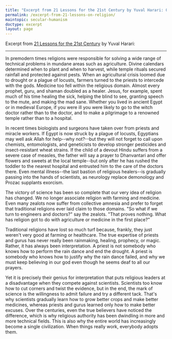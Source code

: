 ```yaml
---
title: "Excerpt from 21 Lessons for the 21st Century by Yuval Harari: On Religion"
permalink: /excerpt-from-21-lessons-on-religion/
maintopic: secular-humanism
doctype: excerpt
layout: page
---
```


Excerpt from [21 Lessons for the 21st Century](https://www.goodreads.com/book/show/38820046-21-lessons-for-the-21st-century?ac=1&from_search=true) by Yuval Harari:

---

In premodern times religions were responsible for solving a wide range of technical problems in mundane areas such as agriculture. Divine calendars determined when to plant and when to harvest, while temple rituals secured rainfall and protected against pests. When an agricultural crisis loomed due to drought or a plague of locusts, farmers turned to the priests to intercede with the gods. Medicine too fell within the religious domain. Almost every prophet, guru, and shaman doubled as a healer. Jesus, for example, spent much of his time healing the sick, helping the blind to see, granting speech to the mute, and making the mad sane. Whether you lived in ancient Egypt or in medieval Europe, if you were ill you were likely to go to the witch doctor rather than to the doctor, and to make a pilgrimage to a renowned temple rather than to a hospital.

In recent times biologists and surgeons have taken over from priests and miracle workers. If Egypt is now struck by a plague of locusts, Egyptians may well ask Allah for help--why not?--but they will not forget to call upon chemists, entomologists, and geneticists to develop stronger pesticides and insect-resistant wheat strains. If the child of a devout Hindu suffers from a severe case of measles, the father will say a prayer to Dhanvantari and offer flowers and sweets at the local temple--but only after he has rushed the toddler to the nearest hospital and entrusted him to the care of the doctors there. Even mental illness--the last bastion of religious healers--is gradually passing into the hands of scientists, as neurology replace demonology and Prozac supplants exorcism.

The victory of science has been so complete that our very idea of religion has changed. We no longer associate religion with farming and medicine. Even many zealots now suffer from collective amnesia and prefer to forget that traditional religions ever laid claim to those domains. "So what if we turn to engineers and doctors?" say the zealots. "That proves nothing. What has religion got to do with agriculture or medicine in the first place?"

Traditional religions have lost so much turf because, frankly, they just weren't very good at farming or healthcare. The true expertise of priests and gurus has never really been rainmaking, healing, prophecy, or magic. Rather, it has always been interpretation. A priest is not somebody who knows how to perform the rain dance and end the drought. A priest is somebody who knows how to justify why the rain dance failed, and why we must keep believing in our god even though he seems deaf to all our prayers.

Yet it is precisely their genius for interpretation that puts religious leaders at a disadvantage when they compete against scientists. Scientists too know how to cut corners and twist the evidence, but in the end, the mark of science is the willingness to admit failure and try a different tack. That's why scientists gradually learn how to grow better crops and make better medicines, whereas priests and gurus learned only how to make better excuses. Over the centuries, even the true believers have noticed the difference, which is why religious authority has been dwindling in more and more technical fields. This is also why the entire world has increasingly become a single civilization. When things really work, everybody adopts them.
